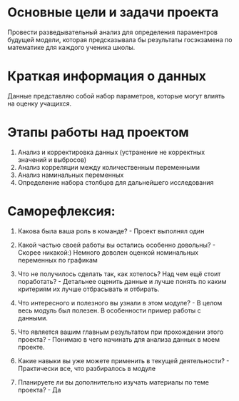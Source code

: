 # Основные цели и задачи проекта
Провести разведывательный анализ для определения параментров будущей модели, которая предсказывала бы результаты госэкзамена по математике для каждого ученика школы. 

# Краткая информация о данных
Данные представляю собой набор параметров, которые могут влиять на оценку учащихся.

# Этапы работы над проектом
1. Анализ и корректировка данных (устранение не корректных значений и выбросов)<br>
2. Анализ корреляции между количественным переменными<br>
3. Анализ наминальных переменных<br>
4. Определение набора столбцов для дальнейшего исследования<br>

# Cаморефлексия:

1. Какова была ваша роль в команде? - Проект выполнял один<br>

2. Какой частью своей работы вы остались особенно довольны? - Скорее никакой:) Немного доволен оценкой номинальных переменных по графикам<br>

3. Что не получилось сделать так, как хотелось? Над чем ещё стоит поработать? - Детальнее оценить данные и лучше понять по каким критериям их лучше отбрасывать и отбирать.<br>

4. Что интересного и полезного вы узнали в этом модуле? - В целом весь модуль был полезен. В особенности пример работы с данными. <br>

5. Что является вашим главным результатом при прохождении этого проекта? - Понимаю в чего начинать для анализа данных в моем проекте.<br>

6. Какие навыки вы уже можете применить в текущей деятельности? - Практически все, что разбиралось в модуле<br>

7. Планируете ли вы дополнительно изучать материалы по теме проекта? - Да<br>
